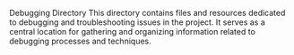 Debugging Directory
This directory contains files and resources dedicated to debugging and troubleshooting issues in the project. It serves as a central location for gathering and organizing information related to debugging processes and techniques.
